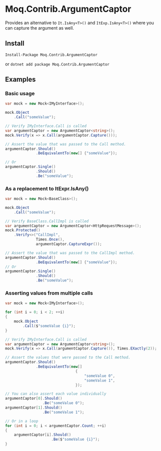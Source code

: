 # Moq.Contrib.ArgumentCaptor

Provides an alternative to `It.IsAny<T>()` and `ItExp.IsAny<T>()` where you can capture the argument as well.

## Install

`Install-Package Moq.Contrib.ArgumentCaptor`

or `dotnet add package Moq.Contrib.ArgumentCaptor`

## Examples

### Basic usage
```csharp
var mock = new Mock<IMyInterface>();

mock.Object
    .Call("someValue");

// Verify IMyInterface.Call is called
var argumentCaptor = new ArgumentCaptor<string>();
mock.Verify(x => x.Call(argumentCaptor.Capture()));

// Assert the value that was passed to the Call method.
argumentCaptor.Should()
			  .BeEquivalentTo(new[] {"someValue"});

// Or
argumentCaptor.Single()
              .Should()
			  .Be("someValue");
```

### As a replacement to ItExpr.IsAny<T>()
```csharp
var mock = new Mock<BaseClass>();

mock.Object
    .Call("someValue");

// Verify BaseClass.CallImpl is called
var argumentCaptor = new ArgumentCaptor<HttpRequestMessage>();
mock.Protected()
    .Verify<>("CallImpl",
	          Times.Once(),
			  argumentCaptor.CaptureExpr());

// Assert the value that was passed to the CallImpl method.
argumentCaptor.Should()
			  .BeEquivalentTo(new[] {"someValue"});
// Or
argumentCaptor.Single()
              .Should()
			  .Be("someValue");
```

### Asserting values from multiple calls
```csharp
var mock = new Mock<IMyInterface>();

for (int i = 0; i < 2; ++i)
{
    mock.Object
        .Call($"someValue {i}");
}

// Verify IMyInterface.Call is called
var argumentCaptor = new ArgumentCaptor<string>();
mock.Verify(x => x.Call(argumentCaptor.Capture()), Times.EXactly(2));

// Assert the values that were passed to the Call method.
argumentCaptor.Should()
			  .BeEquivalentTo(new[] 
                                {
                                    "someValue 0",
                                    "someValue 1",
                                });

// You can also assert each value individually
argumentCaptor[0].Should()
			     .Be("someValue 0");
argumentCaptor[1].Should()
			     .Be("someValue 1");

// Or in a loop
for (int i = 0; i < argumentCaptor.Count; ++i)
{
    argumentCaptor[i].Should()
                     .Be($"someValue {i}");
}
```